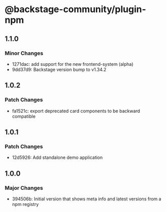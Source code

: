 # @backstage-community/plugin-npm

## 1.1.0

### Minor Changes

- 1271dac: add support for the new frontend-system (alpha)
- 9dd37d9: Backstage version bump to v1.34.2

## 1.0.2

### Patch Changes

- fa1521c: export deprecated card components to be backward compatible

## 1.0.1

### Patch Changes

- 12d5926: Add standalone demo application

## 1.0.0

### Major Changes

- 394506b: Initial version that shows meta info and latest versions from a npm registry

